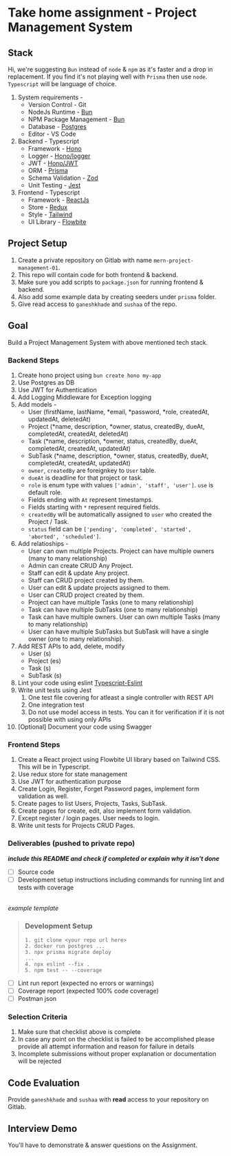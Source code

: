 # Take home assignment - Project Management System

## Stack

Hi, we're suggesting `Bun` instead of `node` & `npm` as it's faster and a drop
in replacement. If you find it's not playing well with `Prisma` then use `node`.
`Typescript` will be language of choice.

1. System requirements -
   - Version Control - Git
   - NodeJs Runtime - [Bun](https://bun.sh/)
   - NPM Package Management - [Bun](https://bun.sh/)
   - Database - [Postgres](https://www.postgresql.org/download/)
   - Editor - VS Code
1. Backend - Typescript
   - Framework - [Hono](https://hono.dev/)
   - Logger - [Hono/logger](https://hono.dev/middleware/builtin/logger)
   - JWT - [Hono/JWT](https://hono.dev/middleware/builtin/jwt)
   - ORM - [Prisma](https://www.prisma.io/)
   - Schema Validation - [Zod](https://zod.dev/)
   - Unit Testing - [Jest](https://jestjs.io/docs/getting-started#using-typescript)
1. Frontend - Typescript
   - Framework - [ReactJs](https://react.dev/)
   - Store - [Redux](https://redux.js.org/)
   - Style - [Tailwind](https://tailwindcss.com/)
   - UI Library - [Flowbite](https://www.flowbite-react.com/)

## Project Setup

1. Create a private repository on Gitlab with name `mern-project-management-01`.
2. This repo will contain code for both frontend & backend.
3. Make sure you add scripts to `package.json` for running frontend & backend.
4. Also add some example data by creating seeders under `prisma` folder.
5. Give read access to `ganeshkhade` and `sushaa` of the repo.

## Goal

Build a Project Management System with above mentioned tech stack.

### Backend Steps

1. Create hono project using `bun create hono my-app`
2. Use Postgres as DB
3. Use JWT for Authentication
4. Add Logging Middleware for Exception logging
5. Add models -
   - User (firstName, lastName, *email, *password, \*role, createdAt, updatedAt, deletedAt)
   - Project (*name, description, *owner, status, createdBy, dueAt, completedAt, createdAt, deletedAt)
   - Task (*name, description, *owner, status, createdBy, dueAt, completedAt, createdAt, updatedAt)
   - SubTask (*name, description, *owner, status, createdBy, dueAt, completedAt, createdAt, updatedAt)
   - `owner`, `createdBy` are foreignkey to `User` table.
   - `dueAt` is deadline for that project or task.
   - `role` is enum type with values `['admin', 'staff', 'user']`. `use` is
     default role.
   - Fields ending with `At` represent timestamps.
   - Fields starting with `*` represent required fields.
   - `createdBy` will be automatically assigned to `user` who created the Project / Task.
   - `status` field can be `['pending', 'completed', 'started', 'aborted', 'scheduled']`.
6. Add relatioships -
   - User can own multiple Projects. Project can have multiple owners (many to many relationship)
   - Admin can create CRUD Any Project.
   - Staff can edit & update Any project.
   - Staff can CRUD project created by them.
   - User can edit & update projects assigned to them.
   - User can CRUD project created by them.
   - Project can have multiple Tasks (one to many relationship)
   - Task can have multiple SubTasks (one to many relationship)
   - Task can have multiple owners. User can own multiple Tasks (many to many relationship)
   - User can have multiple SubTasks but SubTask will have a single owner (one to many relationship).
7. Add REST APIs to add, delete, modify
   - User (s)
   - Project (es)
   - Task (s)
   - SubTask (s)
8. Lint your code using eslint [Typescript-Eslint](https://typescript-eslint.io/getting-started)
9. Write unit tests using Jest
   1. One test file covering for atleast a single controller with REST API
   2. One integration test
   3. Do not use model access in tests. You can it for verification if it is not possible with using only APIs
10. [Optional] Document your code using Swagger

### Frontend Steps

1. Create a React project using Flowbite UI library based on Tailwind CSS. This
   will be in Typescript.
2. Use redux store for state management
3. Use JWT for authentication purpose
4. Create Login, Register, Forget Password pages, implement form validation as
   well.
5. Create pages to list Users, Projects, Tasks, SubTask.
6. Create pages for create, edit, also implement form validation.
7. Except register / login pages. User needs to login.
8. Write unit tests for Projects CRUD Pages.

### Deliverables (pushed to private repo)

_**include this README and check if completed or explain why it isn't done**_

- [ ] Source code
- [ ] Development setup instructions including commands for running lint and tests with coverage

<br>_example template_

> ### Development Setup
>
> ```
> 1. git clone <your repo url here>
> 2. docker run postgres ...
> 3. npx prisma migrate deploy
> ...
> 4. npx eslint --fix .
> 5. npm test -- --coverage
> ```

- [ ] Lint run report (expected no errors or warnings)
- [ ] Coverage report (expected 100% code coverage)
- [ ] Postman json

### Selection Criteria

1. Make sure that checklist above is complete
2. In case any point on the checklist is failed to be accomplished please provide all attempt information and reason for failure in details
3. Incomplete submissions without proper explanation or documentation will be rejected

## Code Evaluation

Provide `ganeshkhade` and `sushaa` with **read** access to your repository
on Gitlab.

## Interview Demo

You'll have to demonstrate & answer questions on the Assignment.
